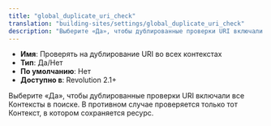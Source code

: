 ```yaml
---
title: "global_duplicate_uri_check"
translation: "building-sites/settings/global_duplicate_uri_check"
description: "Выберите «Да», чтобы дублированные проверки URI включали все Контексты в поиске"
---
```



-   **Имя**: Проверять на дублирование URI во всех контекстах
-   **Тип**: Да/Нет
-   **По умолчанию**: Нет
-   **Доступно в**: Revolution 2.1+

Выберите «Да», чтобы дублированные проверки URI включали все Контексты в поиске. В противном случае проверяется только тот Контекст, в котором сохраняется ресурс.
